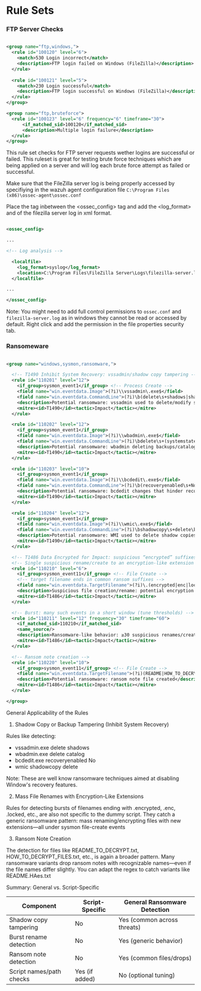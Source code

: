 # Rule Sets

### FTP Server Checks

``` xml

<group name="ftp,windows,">
  <rule id="100120" level="6">
    <match>530 Login incorrect</match>
    <description>FTP login failed on Windows (FileZilla)</description>
  </rule>
  
  <rule id="100121" level="5">
    <match>230 Login successful</match>
    <description>FTP login successful on Windows (FileZilla)</description>
  </rule>
</group>

<group name="ftp,bruteforce">
  <rule id="100123" level="6" frequency="6" timeframe="30">
      <if_matched_sid>100120</if_matched_sid>
      <description>Multiple login failure</description>
  </rule>
</group>

```

This rule set checks for FTP server requests wether logins are successful or failed. This ruleset is great for testing brute force techniques which are being applied on a server and will log each brute force attempt as failed or successful.

Make sure that the FileZilla server log is being properly accessed by specifiying in the wazuh agent configuration file `C:\Program Files (x86)\ossec-agent\ossec.conf`

Place the <localfile> tag inbetween the <ossec_config> tag and add the <log_format> and <location> of the filezilla server log in xml format.

```xml

<ossec_config>

...

<!-- Log analysis -->

  <localfile>
    <log_format>syslog</log_format>
    <location>C:\Program Files\FileZilla Server\Logs\filezilla-server.log</location>    
  </localfile>

...

</ossec_config>
```

Note: You might need to add full control permissions to `ossec.conf` and `filezilla-server.log` as in windows they cannot be read or accessed by default. Right click and add the permission in the file properties security tab.

### Ransomeware

``` xml

<group name="windows,sysmon,ransomware,">

  <!-- T1490 Inhibit System Recovery: vssadmin/shadow copy tampering -->
  <rule id="110201" level="12">
    <if_group>sysmon_event1</if_group> <!-- Process Create -->
    <field name="win.eventdata.Image">(?i)\\vssadmin\.exe$</field>
    <field name="win.eventdata.CommandLine">(?i)\b(delete\s+shadows|shadowstorage)\b</field>
    <description>Potential ransomware: vssadmin used to delete/modify shadow copies</description>
    <mitre><id>T1490</id><tactic>Impact</tactic></mitre>
  </rule>

  <rule id="110202" level="12">
    <if_group>sysmon_event1</if_group>
    <field name="win.eventdata.Image">(?i)\\wbadmin\.exe$</field>
    <field name="win.eventdata.CommandLine">(?i)\bdelete\s+(systemstatebackup|catalog)\b</field>
    <description>Potential ransomware: wbadmin deleting backups/catalog</description>
    <mitre><id>T1490</id><tactic>Impact</tactic></mitre>
  </rule>

  <rule id="110203" level="10">
    <if_group>sysmon_event1</if_group>
    <field name="win.eventdata.Image">(?i)\\bcdedit\.exe$</field>
    <field name="win.eventdata.CommandLine">(?i)\b(recoveryenabled\s+No|bootstatuspolicy\s+ignoreallfailures)\b</field>
    <description>Potential ransomware: bcdedit changes that hinder recovery</description>
    <mitre><id>T1490</id><tactic>Impact</tactic></mitre>
  </rule>

  <rule id="110204" level="12">
    <if_group>sysmon_event1</if_group>
    <field name="win.eventdata.Image">(?i)\\wmic\.exe$</field>
    <field name="win.eventdata.CommandLine">(?i)\bshadowcopy\s+delete\b</field>
    <description>Potential ransomware: WMI used to delete shadow copies</description>
    <mitre><id>T1490</id><tactic>Impact</tactic></mitre>
  </rule>

  <!-- T1486 Data Encrypted for Impact: suspicious “encrypted” suffixes -->
  <!-- Single suspicious rename/create to an encryption-like extension -->
  <rule id="110210" level="6">
    <if_group>sysmon_event11</if_group> <!-- File Create -->
    <!-- target filename ends in common ransom suffixes -->
    <field name="win.eventdata.TargetFilename">(?i)\.(encrypted|enc|locked|crypt)$</field>
    <description>Suspicious file creation/rename: potential encryption suffix</description>
    <mitre><id>T1486</id><tactic>Impact</tactic></mitre>
  </rule>

  <!-- Burst: many such events in a short window (tune thresholds) -->
  <rule id="110211" level="12" frequency="30" timeframe="60">
    <if_matched_sid>110210</if_matched_sid>
    <same_source/>
    <description>Ransomware-like behavior: ≥30 suspicious renames/creates in 60s</description>
    <mitre><id>T1486</id><tactic>Impact</tactic></mitre>
  </rule>

  <!-- Ransom note creation -->
  <rule id="110220" level="10">
    <if_group>sysmon_event11</if_group> <!-- File Create -->
    <field name="win.eventdata.TargetFilename">(?i)(README|HOW_TO_DECRYPT|RECOVER_FILES).*\.(txt|html)$</field>
    <description>Potential ransomware: ransom note file created</description>
    <mitre><id>T1486</id><tactic>Impact</tactic></mitre>
  </rule>

</group>

```

General Applicability of the Rules

1. Shadow Copy or Backup Tampering (Inhibit System Recovery)

Rules like detecting:

- vssadmin.exe delete shadows
- wbadmin.exe delete catalog
- bcdedit.exe recoveryenabled No
- wmic shadowcopy delete

Note: These are well know ransomware techniques aimed at disabling Window's recovery features.


2. Mass File Renames with Encryption-Like Extensions

Rules for detecting bursts of filenames ending with .encrypted, .enc, .locked, etc., are also not specific to the dummy script. They catch a generic ransomware pattern: mass renaming/encrypting files with new extensions—all under sysmon file-create events


3. Ransom Note Creation

The detection for files like README_TO_DECRYPT.txt, HOW_TO_DECRYPT_FILES.txt, etc., is again a broader pattern. Many ransomware variants drop ransom notes with recognizable names—even if the file names differ slightly. You can adapt the regex to catch variants like README.HAes.txt

Summary: General vs. Script-Specific

| Component                | Script-Specific | General Ransomware Detection |
| ------------------------ | --------------- | ---------------------------- |
| Shadow copy tampering    | No              | Yes (common across threats)  |
| Burst rename detection   | No              | Yes (generic behavior)       |
| Ransom note detection    | No              | Yes (common files/drops)     |
| Script names/path checks | Yes (if added)  | No (optional tuning)         |
